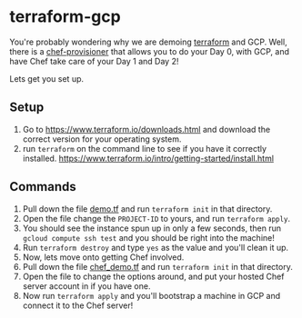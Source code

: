 # terraform-gcp

You're probably wondering why we are demoing [terraform](https://www.terraform.io/)
and GCP. Well, there is a [chef-provisioner](https://www.terraform.io/docs/provisioners/chef.html)
that allows you to do your Day 0, with GCP, and have Chef take care of your
Day 1 and Day 2!

Lets get you set up.

## Setup

1. Go to <https://www.terraform.io/downloads.html> and download the correct version for your operating system.
1. run `terraform` on the command line to see if you have it correctly installed. <https://www.terraform.io/intro/getting-started/install.html>

## Commands

1. Pull down the file [demo.tf](./demo.tf) and run `terraform init` in that directory.
1. Open the file change the `PROJECT-ID` to yours, and run `terraform apply`.
1. You should see the instance spun up in only a few seconds, then run `gcloud compute ssh test` and you should be right into the machine!
1. Run `terraform destroy` and type `yes` as the value and you'll clean it up.
1. Now, lets move onto getting Chef involved.
1. Pull down the file [chef_demo.tf](./chef_demo.tf) and run `terraform init` in that directory.
1. Open the file to change the options around, and put your hosted Chef server account in if you have one.
1. Now run `terraform apply` and you'll bootstrap a machine in GCP and connect it to the Chef server!
